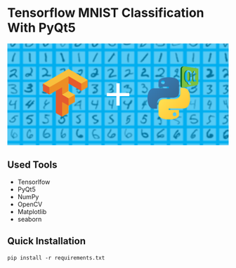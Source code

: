 # Tensorflow MNIST Classification With PyQt5
<img src="./images/banner1.png"/>

## Used Tools
- Tensorlfow
- PyQt5
- NumPy
- OpenCV
- Matplotlib
- seaborn
## Quick Installation
```
pip install -r requirements.txt
```

